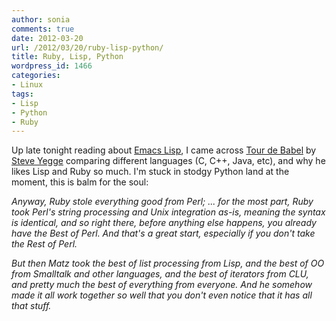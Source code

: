 ```yaml
---
author: sonia
comments: true
date: 2012-03-20
url: /2012/03/20/ruby-lisp-python/
title: Ruby, Lisp, Python
wordpress_id: 1466
categories:
- Linux
tags:
- Lisp
- Python
- Ruby
---
```


Up late tonight reading about [Emacs Lisp](http://www.emacswiki.org/emacs/EmacsLisp), I came across [Tour de Babel](https://sites.google.com/site/steveyegge2/tour-de-babel) by [Steve Yegge](http://en.wikipedia.org/wiki/Steve_Yegge) comparing different languages (C, C++, Java, etc), and why he likes Lisp and Ruby so much. I'm stuck in stodgy Python land at the moment, this is balm for the soul:


_Anyway, Ruby stole everything good from Perl; ... for the most part, Ruby took Perl's string processing and Unix integration as-is, meaning the syntax is identical, and so right there, before anything else happens, you already have the Best of Perl. And that's a great start, especially if you don't take the Rest of Perl._




_But then Matz took the best of list processing from Lisp, and the best of OO from Smalltalk and other languages, and the best of iterators from CLU, and pretty much the best of everything from everyone. And he somehow made it all work together so well that you don't even notice that it has all that stuff._
